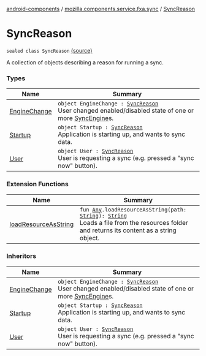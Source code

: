 [android-components](../../index.md) / [mozilla.components.service.fxa.sync](../index.md) / [SyncReason](./index.md)

# SyncReason

`sealed class SyncReason` [(source)](https://github.com/mozilla-mobile/android-components/blob/master/components/service/firefox-accounts/src/main/java/mozilla/components/service/fxa/sync/SyncManager.kt#L21)

A collection of objects describing a reason for running a sync.

### Types

| Name | Summary |
|---|---|
| [EngineChange](-engine-change.md) | `object EngineChange : `[`SyncReason`](./index.md)<br>User changed enabled/disabled state of one or more [SyncEngine](../../mozilla.components.service.fxa/-sync-engine/index.md)s. |
| [Startup](-startup.md) | `object Startup : `[`SyncReason`](./index.md)<br>Application is starting up, and wants to sync data. |
| [User](-user.md) | `object User : `[`SyncReason`](./index.md)<br>User is requesting a sync (e.g. pressed a "sync now" button). |

### Extension Functions

| Name | Summary |
|---|---|
| [loadResourceAsString](../../mozilla.components.support.test.file/kotlin.-any/load-resource-as-string.md) | `fun `[`Any`](https://kotlinlang.org/api/latest/jvm/stdlib/kotlin/-any/index.html)`.loadResourceAsString(path: `[`String`](https://kotlinlang.org/api/latest/jvm/stdlib/kotlin/-string/index.html)`): `[`String`](https://kotlinlang.org/api/latest/jvm/stdlib/kotlin/-string/index.html)<br>Loads a file from the resources folder and returns its content as a string object. |

### Inheritors

| Name | Summary |
|---|---|
| [EngineChange](-engine-change.md) | `object EngineChange : `[`SyncReason`](./index.md)<br>User changed enabled/disabled state of one or more [SyncEngine](../../mozilla.components.service.fxa/-sync-engine/index.md)s. |
| [Startup](-startup.md) | `object Startup : `[`SyncReason`](./index.md)<br>Application is starting up, and wants to sync data. |
| [User](-user.md) | `object User : `[`SyncReason`](./index.md)<br>User is requesting a sync (e.g. pressed a "sync now" button). |
